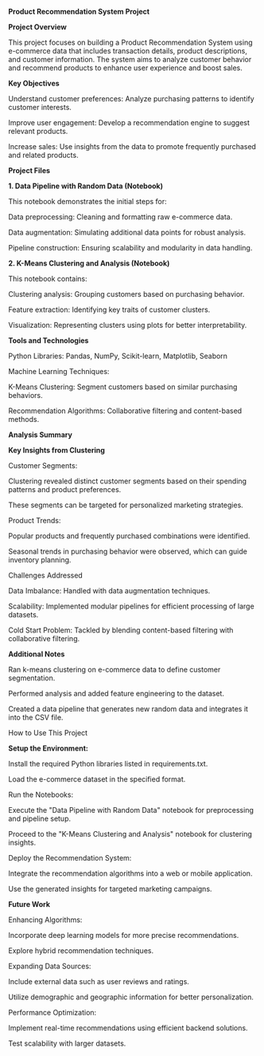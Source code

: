 **Product Recommendation System Project**

**Project Overview**

This project focuses on building a Product Recommendation System using e-commerce data that includes transaction details, product descriptions, and customer information. The system aims to analyze customer behavior and recommend products to enhance user experience and boost sales.

**Key Objectives**

Understand customer preferences: Analyze purchasing patterns to identify customer interests.

Improve user engagement: Develop a recommendation engine to suggest relevant products.

Increase sales: Use insights from the data to promote frequently purchased and related products.

**Project Files**

**1. Data Pipeline with Random Data (Notebook)**

This notebook demonstrates the initial steps for:

Data preprocessing: Cleaning and formatting raw e-commerce data.

Data augmentation: Simulating additional data points for robust analysis.

Pipeline construction: Ensuring scalability and modularity in data handling.

**2. K-Means Clustering and Analysis (Notebook)**

This notebook contains:

Clustering analysis: Grouping customers based on purchasing behavior.

Feature extraction: Identifying key traits of customer clusters.

Visualization: Representing clusters using plots for better interpretability.

**Tools and Technologies**

Python Libraries: Pandas, NumPy, Scikit-learn, Matplotlib, Seaborn

Machine Learning Techniques:

K-Means Clustering: Segment customers based on similar purchasing behaviors.

Recommendation Algorithms: Collaborative filtering and content-based methods.

**Analysis Summary**

**Key Insights from Clustering**

Customer Segments:

Clustering revealed distinct customer segments based on their spending patterns and product preferences.

These segments can be targeted for personalized marketing strategies.

Product Trends:

Popular products and frequently purchased combinations were identified.

Seasonal trends in purchasing behavior were observed, which can guide inventory planning.

Challenges Addressed

Data Imbalance: Handled with data augmentation techniques.

Scalability: Implemented modular pipelines for efficient processing of large datasets.

Cold Start Problem: Tackled by blending content-based filtering with collaborative filtering.

**Additional Notes**

Ran k-means clustering on e-commerce data to define customer segmentation.

Performed analysis and added feature engineering to the dataset.

Created a data pipeline that generates new random data and integrates it into the CSV file.

How to Use This Project

**Setup the Environment:**

Install the required Python libraries listed in requirements.txt.

Load the e-commerce dataset in the specified format.

Run the Notebooks:

Execute the "Data Pipeline with Random Data" notebook for preprocessing and pipeline setup.

Proceed to the "K-Means Clustering and Analysis" notebook for clustering insights.

Deploy the Recommendation System:

Integrate the recommendation algorithms into a web or mobile application.

Use the generated insights for targeted marketing campaigns.

**Future Work**

Enhancing Algorithms:

Incorporate deep learning models for more precise recommendations.

Explore hybrid recommendation techniques.

Expanding Data Sources:

Include external data such as user reviews and ratings.

Utilize demographic and geographic information for better personalization.

Performance Optimization:

Implement real-time recommendations using efficient backend solutions.

Test scalability with larger datasets.
